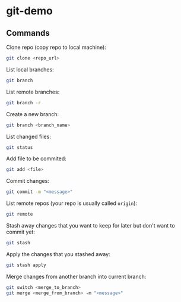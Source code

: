 # git-demo

## Commands

Clone repo (copy repo to local machine):

```bash
git clone <repo_url>
```

List local branches:

```bash
git branch
```

List remote branches:

```bash
git branch -r
```

Create a new branch:

```bash
git branch <branch_name>
```

List changed files:

```bash
git status
```

Add file to be commited:

```bash
git add <file>
```

Commit changes:

```bash
git commit -m "<message>"
```

List remote repos (your repo is usually called `origin`):

```bash
git remote
```

Stash away changes that you want to keep for later but don't want to commit yet:

```bash
git stash
```

Apply the changes that you stashed away:

```bash
git stash apply
```

Merge changes from another branch into current branch:

```bash
git switch <merge_to_branch>
git merge <merge_from_branch> -m "<message>"
```
